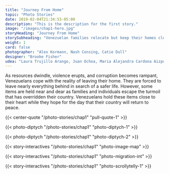 ```yaml
---
title: "Journey From Home"
topic: "Photo Stories"
date: 2019-02-04T21:34:53-05:00
description: "This is the description for the first story."
image: "/images/chap1-hero.jpg"
storyHeading: "Journey From Home"
storySubheading: "Venezuelan families relocate but keep their homes close to their hearts"
weight: 1
card: false
photographer: "Alex Kormann, Nash Consing, Catie Dull"
designer: "Brooke Fisher"
udea: "Laura Trujillo Arango, Juan Ochoa, Maria Alejandra Cardona Aizpurua"
---
```


As resources dwindle, violence erupts, and corruption becomes rampant, Venezuelans cope with the reality of leaving their home. They are forced to leave nearly everything behind in search of a safer life. However, some items are held near and dear as families and individuals escape the turmoil that has overridden their country. Venezuelans hold these items close to their heart while they hope for the day that their country will return to peace.

{{< center-quote "/photo-stories/chap1" "pull-quote-1" >}}

{{< photo-diptych "/photo-stories/chap1" "photo-diptych-1" >}}

{{< photo-diptych "/photo-stories/chap1" "photo-diptych-2" >}}

{{< story-interactives "/photo-stories/chap1" "photo-image-map" >}}

{{< story-interactives "/photo-stories/chap1" "photo-migration-int" >}}

{{< story-interactives "/photo-stories/chap1" "photo-scrollytelly-1" >}}
